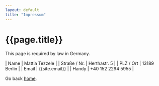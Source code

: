 ```yaml
---
layout: default
title: "Impressum"
---
```


# {{page.title}}

This page is required by law in Germany.

| Name          | Mattia Tezzele    |
| Straße / Nr.  | Herthastr. 5      |
| PLZ / Ort     | 13189 Berlin      |
| Email         | {{site.email}}    |
| Handy         | +40 152 2294 5955 |

Go back [home]({{site.url}}).
